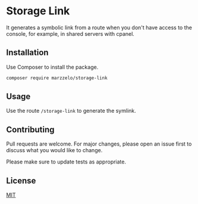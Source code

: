 # Storage Link

It generates a symbolic link from a route when you don't have access to the console, for example, in shared servers with cpanel.

## Installation

Use Composer to install the package.

```bash
composer require marzzelo/storage-link
```

## Usage

Use the route ```/storage-link``` to generate the symlink.

## Contributing
Pull requests are welcome. For major changes, please open an issue first to discuss what you would like to change.

Please make sure to update tests as appropriate.

## License
[MIT](./LICENCE.md)
